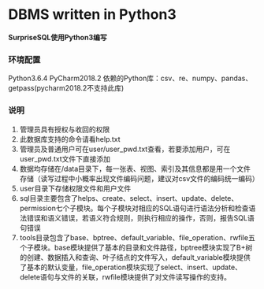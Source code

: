 ﻿# DBMS written in Python3
**SurpriseSQL使用Python3编写**

### 环境配置
Python3.6.4
PyCharm2018.2
依赖的Python库：csv、re、numpy、pandas、getpass(pycharm2018.2不支持此库)

### 说明
1. 管理员具有授权与收回的权限
2. 此数据库支持的命令请看help.txt
3. 管理员及普通用户可在user/user_pwd.txt查看，若要添加用户，可在user_pwd.txt文件下直接添加
4. 数据均存储在/data目录下，每一张表、视图、索引及其信息都是用一个文件存储（读写过程中小概率出现文件编码问题，建议对csv文件的编码统一编码）
5.  user目录下存储权限文件和用户文件
6. sql目录主要包含了helps、create、select、insert、update、delete、permission七个子模块。每个子模块对相应的SQL语句进行语法分析和检查语法错误和语义错误，若语义符合规则，则执行相应的操作，否则，报告SQL语句错误
7. tools目录包含了base、bptree、default_variable、file_operation、rwfile五个子模块。base模块提供了基本的目录和文件路径，bptree模块实现了B+树的创建、数据插入和查询、叶子结点的文件写入，default_variable模块提供了基本的默认变量，file_operation模块实现了select、insert、update、delete语句与文件的关联，rwfile模块提供了对文件读写操作的支持。

